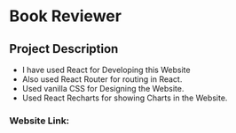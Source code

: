 # Book Reviewer

## Project Description

- I have used React for Developing this Website
- Also used React Router for routing in React.
- Used vanilla CSS for Designing the Website.
- Used React Recharts for showing Charts in the Website.

### Website Link:
